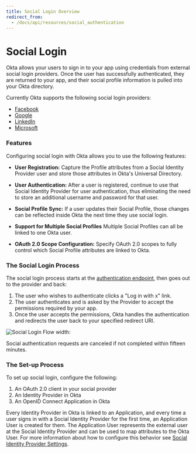 ```yaml
---
title: Social Login Overview
redirect_from:
  - /docs/api/resources/social_authentication
---
```


# Social Login

Okta allows your users to sign in to your app using credentials from external social login providers. Once the user has successfully authenticated, they are returned to your app, and their social profile information is pulled into your Okta directory.

Currently Okta supports the following social login providers:

- [Facebook](facebook)
- [Google](google)
- [LinkedIn](linkedin)
- [Microsoft](microsoft)

### Features

Configuring social login with Okta allows you to use the following features:

* **User Registration:** Capture the Profile attributes from a Social Identity Provider user and store those attributes in Okta's Universal Directory.

* **User Authentication:** After a user is registered, continue to use that Social Identity Provider for user authentication, thus eliminating the need to store an additional username and password for that user.

* **Social Profile Sync:** If a user updates their Social Profile, those changes can be reflected inside Okta the next time they use social login.

* **Support for Multiple Social Profiles** Multiple Social Profiles can all be linked to one Okta user.

* **OAuth 2.0 Scope Configuration:** Specify OAuth 2.0 scopes to fully control which Social Profile attributes are linked to Okta.

### The Social Login Process

The social login process starts at the [authentication endpoint](/docs/api/resources/oidc#authorize), then goes out to the provider and back:

1. The user who wishes to authenticate clicks a "Log in with x" link.
2. The user authenticates and is asked by the Provider to accept the permissions required by your app.
3. Once the user accepts the permissions, Okta handles the authentication and redirects the user back to your specified redirect URI.

![Social Login Flow width:](/img/social_login_flow.png "Social Login Flow width:")

<!-- Source for image. Generated using http://www.plantuml.com/plantuml/uml/

@startuml
skinparam monochrome true

participant "Okta" as ok
participant "User Agent" as ua
participant "Social Identity Provider" as idp

ua -> ok: Get /oauth2/v1/authorize
ok -> ua: 302 to IdP's Authorize Endpoint + state
ua -> idp: GET IdP's Authorize Endpoint + state
ua <-> idp: User authenticates
idp -> ua: 302 to /oauth2/v1/authorize/callback + state  + code
ua -> ok: GET /oauth2/v1/authorize/callback + state  + code
ok -> ua: 302 to redirect_uri
@enduml
-->

Social authentication requests are canceled if not completed within fifteen minutes.

### The Set-up Process

To set up social login, configure the following:

1. An OAuth 2.0 client in your social provider
2. An Identity Provider in Okta
3. An OpenID Connect Application in Okta

Every Identity Provider in Okta is linked to an Application, and every time a user signs in with a Social Identity Provider for the first time, an Application User is created for them. The Application User represents the external user at the Social Identity Provider and can be used to map attributes to the Okta User. For more information about how to configure this behavior see [Social Identity Provider Settings](social-settings).
